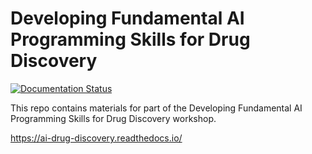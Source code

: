 # Developing Fundamental AI Programming Skills for Drug Discovery

[![Documentation Status](https://readthedocs.org/projects/ai-drug-discovery/badge/?version=main)](https://ai-drug-discovery.readthedocs.io/en/main/?badge=main)



This repo contains materials for part of the Developing Fundamental AI Programming Skills for Drug Discovery workshop.

https://ai-drug-discovery.readthedocs.io/


